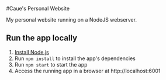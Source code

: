 #Caue's Personal Website

My personal website running on a NodeJS webserver.

## Run the app locally

1. [Install Node.js][]
2. Run `npm install` to install the app's dependencies
3. Run `npm start` to start the app
6. Access the running app in a browser at http://localhost:6001

[Install Node.js]: https://nodejs.org/en/download/
